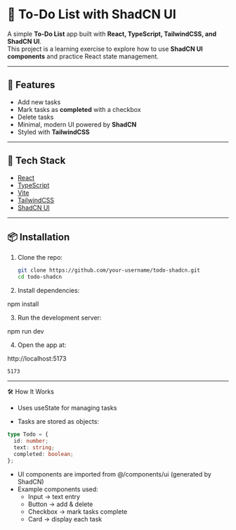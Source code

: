 # 📝 To-Do List with ShadCN UI

A simple **To-Do List** app built with **React, TypeScript, TailwindCSS, and ShadCN UI**.  
This project is a learning exercise to explore how to use **ShadCN UI components** and practice React state management.

---

## 🚀 Features

- Add new tasks
- Mark tasks as **completed** with a checkbox
- Delete tasks
- Minimal, modern UI powered by **ShadCN**
- Styled with **TailwindCSS**

---

## 🧱 Tech Stack

- [React](https://react.dev/)
- [TypeScript](https://www.typescriptlang.org/)
- [Vite](https://vitejs.dev/)
- [TailwindCSS](https://tailwindcss.com/)
- [ShadCN UI](https://ui.shadcn.com/)

---

## 📦 Installation

1. Clone the repo:
   ```bash
   git clone https://github.com/your-username/todo-shadcn.git
   cd todo-shadcn

2. Install dependencies:

npm install

3. Run the development server:

npm run dev

4. Open the app at:

http://localhost:5173

    5173

---

🛠 How It Works

- Uses useState for managing tasks

- Tasks are stored as objects:

```ts
type Todo = {
  id: number;
  text: string;
  completed: boolean;
};
```


- UI components are imported from @/components/ui (generated by ShadCN)
- Example components used:
    - Input → text entry
    - Button → add & delete
    - Checkbox → mark tasks complete
    - Card → display each task
